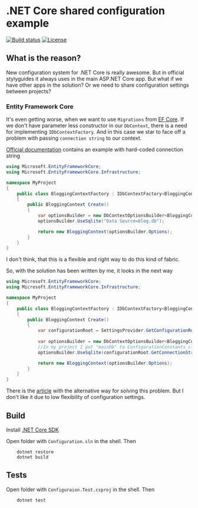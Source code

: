 # .NET Core shared configuration example
[![Build status](https://ci.appveyor.com/api/projects/status/0m9y8kj9mjujqi14?svg=true)](https://ci.appveyor.com/project/EgorGrishechko/dot-net-core-shared-configuration)
[![License](https://img.shields.io/badge/license-MIT-blue.svg)](LICENSE.md)

## What is the reason?

New configuration system for .NET Core is really awesome.
But in official stylyguides it always uses in the main ASP.NET Core app.
But what if we have other apps in the solution? Or we need to share configuration settings between projects?

### Entity Framework Core

It's even getting worse, when we want to use `Migrations` from [EF Core](https://docs.microsoft.com/en-us/ef/).
If we don't have parameter less constructor in our `DbContext`, there is a need for implementing `IDbContextFactory`.
And in this case we star to face off a problem with passing `connection string` to our context. 

[Official documentation](https://docs.microsoft.com/en-us/ef/core/miscellaneous/configuring-dbcontext) contains an example with hard-coded connection string
```csharp
using Microsoft.EntityFrameworkCore;
using Microsoft.EntityFrameworkCore.Infrastructure;

namespace MyProject
{
    public class BloggingContextFactory : IDbContextFactory<BloggingContext>
    {
        public BloggingContext Create()
        {
            var optionsBuilder = new DbContextOptionsBuilder<BloggingContext>();
            optionsBuilder.UseSqlite("Data Source=blog.db");

            return new BloggingContext(optionsBuilder.Options);
        }
    }
}
```
I don't think, that this is a flexible and right way to do this kind of fabric.

So, with the solution has been written by me, it looks in the next way
```csharp
using Microsoft.EntityFrameworkCore;
using Microsoft.EntityFrameworkCore.Infrastructure;

namespace MyProject
{
    public class BloggingContextFactory : IDbContextFactory<BloggingContext>
    {
        public BloggingContext Create()
        {
            var configurationRoot = SettingsProvider.GetConfigurationRoot(new EnvironmentProvider());
            
            var optionsBuilder = new DbContextOptionsBuilder<BloggingContext>();
            //In my project I put "mainDb" to ConfigurationConstants class
            optionsBuilder.UseSqlite(configurationRoot.GetConnectionString("mainDb"));

            return new BloggingContext(optionsBuilder.Options);
        }
    }
}
```
There is the [article](https://www.benday.com/2017/02/17/ef-core-migrations-without-hard-coding-a-connection-string-using-idbcontextfactory/) with the alternative way for solving this problem. But I don't like it due to low flexibility of configuration settings.

## Build

Install [.NET Core SDK](https://www.microsoft.com/net/download/core "official site")

Open folder with `Configuration.sln` in the shell.
Then 
```
    dotnet restore
    dotnet build
```
## Tests
Open folder with `Configuraion.Test.csproj` in the shell.
Then
```
    dotnet test
```